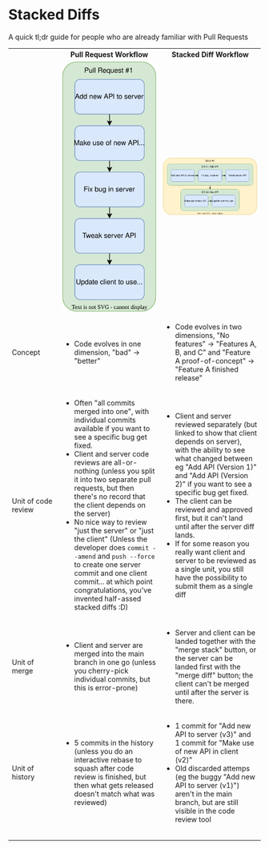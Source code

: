Stacked Diffs
=============

A quick tl;dr guide for people who are already familiar with Pull Requests

<table>
<tr>
	<th width="20%"></th>
	<th width="40%">Pull Request Workflow</th>
	<th width="40%">Stacked Diff Workflow</th>
</tr>
<tr class="images">
	<td></td>
	<td><img src="pr.drawio.svg" /></td>
	<td><img src="stack.drawio.svg" /></td>
</tr>
<tr>
	<td>Concept</td>
	<td>
		<ul>
			<li>Code evolves in one dimension, "bad" &rarr; "better"</li>
		</ul>
	</td>
	<td>
		<ul>
			<li>Code evolves in two dimensions, "No features" &rarr; "Features A, B, and C" and "Feature A proof-of-concept" &rarr; "Feature A finished release"</li>
		</ul>
	</td>
</tr>
<tr>
	<td>Unit of code review</td>
	<td>
		<ul>
			<li>Often "all commits merged into one", with individual commits available if you want to see a specific bug get fixed.</li>
			<li>Client and server code reviews are all-or-nothing (unless you split it into two separate pull requests, but then there's no record that the client depends on the server)</li>
			<li>No nice way to review "just the server" or "just the client" (Unless the developer does <code>commit --amend</code> and <code>push --force</code> to create one server commit and one client commit... at which point congratulations, you've invented half-assed stacked diffs :D)</li>
		</ul>
	</td>
	<td>
		<ul>
			<li>Client and server reviewed separately (but linked to show that client depends on server), with the ability to see what changed between eg "Add API (Version 1)" and "Add API (Version 2)" if you want to see a specific bug get fixed.</li>
			<li>The client can be reviewed and approved first, but it can't land until after the server diff lands.</li>
			<li>If for some reason you really want client and server to be reviewed as a single unit, you still have the possibility to submit them as a single diff</li>
		</ul>
	</td>
</tr>
<tr>
	<td>Unit of merge</td>
	<td>
		<ul>
			<li>Client and server are merged into the main branch in one go (unless you cherry-pick individual commits, but this is error-prone)</li>
		</ul>
	</td>
	<td>
		<ul>
			<li>Server and client can be landed together with the "merge stack" button, or the server can be landed first with the "merge diff" button; the client can't be merged until after the server is there.</li>
		<ul>
	</td>
</tr>
<tr>
	<td>Unit of history</td>
	<td>
		<ul>
			<li>5 commits in the history (unless you do an interactive rebase to squash after code review is finished, but then what gets released doesn't match what was reviewed)</li>
		</ul>
	</td>
	<td>
		<ul>
			<li>1 commit for "Add new API to server (v3)" and 1 commit for "Make use of new API in client (v2)"</li>
			<li>Old discarded attemps (eg the buggy "Add new API to server (v1)") aren't in the main branch, but are still visible in the code review tool</li>
		</ul>
	</td>
</tr>
<tr>
	<td></td>
	<td></td>
	<td></td>
</tr>
<tr>
	<td></td>
	<td></td>
	<td></td>
</tr>
<tr>
	<td></td>
	<td></td>
	<td></td>
</tr>
</table>
